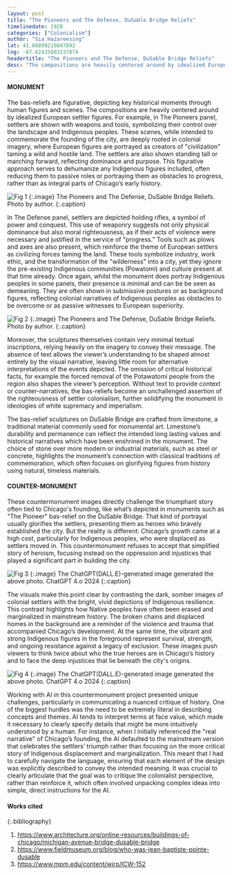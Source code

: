 ```yaml
---
layout: post
title: "The Pioneers and The Defense, DuSable Bridge Reliefs"
timelinedate: 1928
categories: ["Colonialism"]
author: "Sia Hazareesing"
lat: 41.88899210847892
lng: -87.62435603237874
headertitle: "The Pioneers and The Defense, DuSable Bridge Reliefs"
desc: "The compositions are heavily centered around by idealized European settler figures. For example, in The Pioneers panel, settlers are shown with weapons and tools, symbolizing their control over the landscape and Indigenous peoples. In The Defense panel, settlers are depicted holding rifles, a symbol of power and conquest."
---
```


#### MONUMENT
The bas-reliefs are figurative, depicting key historical moments through human figures and scenes. The compositions are heavily centered around by idealized European settler figures. For example, in The Pioneers panel, settlers are shown with weapons and tools, symbolizing their control over the landscape and Indigenous peoples. These scenes, while intended to commemorate the founding of the city, are deeply rooted in colonial imagery, where European figures are portrayed as creators of "civilization" taming a wild and hostile land. The settlers are also shown standing tall or marching forward, reflecting dominance and purpose. This figurative approach serves to dehumanize any Indigenous figures included, often reducing them to passive roles or portraying them as obstacles to progress, rather than as integral parts of Chicago’s early history. 

![Fig 1](images/dusable1.jpg)
{:.image}
The Pioneers and The Defense, DuSable Bridge Reliefs. Photo by author.
{:.caption}

In The Defense panel, settlers are depicted holding rifles, a symbol of power and conquest. This use of weaponry suggests not only physical dominance but also moral righteousness, as if their acts of violence were necessary and justified in the service of "progress." Tools such as plows and axes are also present, which reinforce the theme of European settlers as civilizing forces taming the land. These tools symbolize industry, work ethic, and the transformation of the "wilderness" into a city, yet they ignore the pre-existing Indigenous communities (Powatomi) and culture present at that time already. Once again, whilst the monument does portray Indigenous peoples in some panels, their presence is minimal and can be be seen as demeaning. They are often shown in submissive postures or as background figures, reflecting colonial narratives of Indigenous peoples as obstacles to be overcome or as passive witnesses to European superiority. 

![Fig 2](images/dusable2.jpg)
{:.image}
The Pioneers and The Defense, DuSable Bridge Reliefs. Photo by author.
{:.caption}

Moreover, the sculptures themselves contain very minimal textual inscriptions, relying heavily on the imagery to convey their message. The absence of text allows the viewer’s understanding to be shaped almost entirely by the visual narrative, leaving little room for alternative interpretations of the events depicted. The omission of critical historical facts, for example the forced removal of the Potawatomi people from the region also shapes the viewer’s perception. Without text to provide context or counter-narratives, the bas-reliefs become an unchallenged assertion of the righteousness of settler colonialism, further solidifying the monument in ideologies of white supremacy and imperialism.

The bas-relief sculptures on DuSable Bridge are crafted from limestone, a traditional material commonly used for monumental art. Limestone’s durability and permanence can reflect the intended long lasting values and historical narratives which have been enshrined in the monument. The choice of stone over more modern or industrial materials, such as steel or concrete, highlights the monument’s connection with classical traditions of commemoration, which often focuses on glorifying figures from history using natural, timeless materials. 


#### COUNTER-MONUMENT
These countermonument images directly challenge the triumphant story often tied to Chicago's founding, like what’s depicted in monuments such as "The Pioneer" bas-relief on the DuSable Bridge. That kind of portrayal usually glorifies the settlers, presenting them as heroes who bravely established the city. But the reality is different: Chicago’s growth came at a high cost, particularly for Indigenous peoples, who were displaced as settlers moved in. This countermonument refuses to accept that simplified story of heroism, focusing instead on the oppression and injustices that played a significant part in building the city.

![Fig 3](images/dusable3.jpg)
{:.image}
The ChatGPT(DALL.E)-generated image generated the above photo. ChatGPT 4.o 2024
{:.caption}

The visuals make this point clear by contrasting the dark, somber images of colonial settlers with the bright, vivid depictions of Indigenous resilience. This contrast highlights how Native peoples have often been erased and marginalized in mainstream history. The broken chains and displaced homes in the background are a reminder of the violence and trauma that accompanied Chicago’s development. At the same time, the vibrant and strong Indigenous figures in the foreground represent survival, strength, and ongoing resistance against a legacy of exclusion. These images push viewers to think twice about who the true heroes are in Chicago’s history and to face the deep injustices that lie beneath the city's origins.

![Fig 4](images/dusable4.jpg)
{:.image}
The ChatGPT(DALL.E)-generated image generated the above photo. ChatGPT 4.o 2024
{:.caption}

Working with AI in this countermonument project presented unique challenges, particularly in communicating a nuanced critique of history. One of the biggest hurdles was the need to be extremely literal in describing concepts and themes. AI tends to interpret terms at face value, which made it necessary to clearly specify details that might be more intuitively understood by a human. For instance, when I initially referenced the "real narrative" of Chicago’s founding, the AI defaulted to the mainstream version that celebrates the settlers’ triumph rather than focusing on the more critical story of Indigenous displacement and marginalization. This meant that I had to carefully navigate the language, ensuring that each element of the design was explicitly described to convey the intended meaning. It was crucial to clearly articulate that the goal was to critique the colonialist perspective, rather than reinforce it, which often involved unpacking complex ideas into simple, direct instructions for the AI.

#### Works cited
{:.bibliography}
1. https://www.architecture.org/online-resources/buildings-of-chicago/michigan-avenue-bridge-dusable-bridge
2. https://www.fieldmuseum.org/blog/who-was-jean-baptiste-pointe-dusable
3. https://www.mpm.edu/content/wirp/ICW-152

